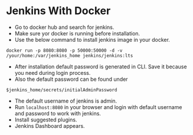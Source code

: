 # Jenkins With Docker

- Go to docker hub and search for jenkins.
- Make sure yor docker is running before installation.
- Use the below command to install jenkins image in your docker.

```
docker run -p 8080:8080 -p 50000:50000 -d -v /your/home:/var/jenkins_home jenkins/jenkins:lts
```

- After installation default password is generated in CLI. Save it because you need during login process.
- Also the default password can be found under

```
$jenkins_home/secrets/initialAdminPassword

```

- The default username of jenkins is admin.
- Run `localhost:8080` in your browser and login with default username and password to work with jenkins.
- Install suggested plugins.
- Jenkins Dashboard appears.
